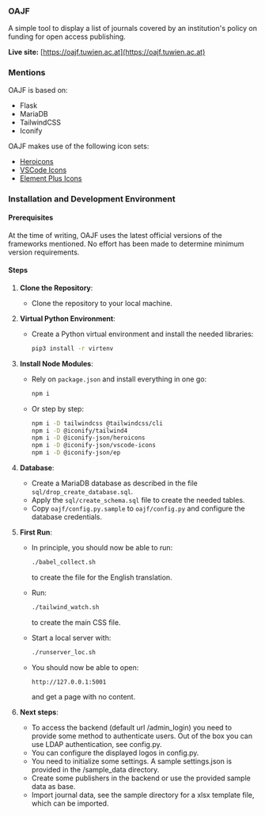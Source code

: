 ### OAJF

A simple tool to display a list of journals covered by an institution's policy on funding for open access publishing.

**Live site:** [https://oajf.tuwien.ac.at](https://oajf.tuwien.ac.at)

### Mentions

OAJF is based on:
- Flask
- MariaDB
- TailwindCSS
- Iconify

OAJF makes use of the following icon sets:
- [Heroicons](https://heroicons.com/)
- [VSCode Icons](https://github.com/vscode-icons/vscode-icons)
- [Element Plus Icons](https://github.com/element-plus/element-plus-icons)

### Installation and Development Environment

#### Prerequisites

At the time of writing, OAJF uses the latest official versions of the frameworks mentioned. No effort has been made to determine minimum version requirements.

#### Steps

1. **Clone the Repository**:
   - Clone the repository to your local machine.

2. **Virtual Python Environment**:
   - Create a Python virtual environment and install the needed libraries:
     ```bash
     pip3 install -r virtenv
     ```

3. **Install Node Modules**:
   - Rely on `package.json` and install everything in one go:
     ```bash
     npm i
     ```
   - Or step by step:
     ```bash
     npm i -D tailwindcss @tailwindcss/cli
     npm i -D @iconify/tailwind4
     npm i -D @iconify-json/heroicons
     npm i -D @iconify-json/vscode-icons
     npm i -D @iconify-json/ep
     ```

4. **Database**:
   - Create a MariaDB database as described in the file `sql/drop_create_database.sql`.
   - Apply the `sql/create_schema.sql` file to create the needed tables.
   - Copy `oajf/config.py.sample` to `oajf/config.py` and configure the database credentials.

5. **First Run**:
   - In principle, you should now be able to run:
     ```bash
     ./babel_collect.sh
     ```
     to create the file for the English translation.

   - Run:
     ```bash
     ./tailwind_watch.sh
     ```
     to create the main CSS file.

   - Start a local server with:
     ```bash
     ./runserver_loc.sh
     ```

   - You should now be able to open:
     ```
     http://127.0.0.1:5001
     ```
     and get a page with no content.

6. **Next steps**:
    - To access the backend (default url /admin_login) you need to provide some method to authenticate users. Out of the box you can use LDAP authentication, see config.py.
    - You can configure the displayed logos in config.py.
    - You need to initialize some settings. A sample settings.json is provided in the /sample_data directory.
    - Create some publishers in the backend or use the provided sample data as base.
    - Import journal data, see the sample directory for a xlsx template file, which can be imported.
